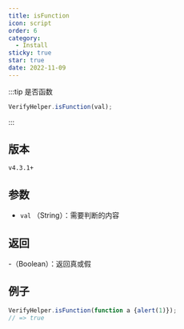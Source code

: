 ```yaml
---
title: isFunction
icon: script
order: 6
category:
  - Install
sticky: true
star: true
date: 2022-11-09
---
```


:::tip 是否函数
```js
VerifyHelper.isFunction(val);
```
:::

## 版本

`v4.3.1+`

## 参数

- `val` （String）：需要判断的内容

## 返回

-（Boolean）：返回真或假

## 例子

```js
VerifyHelper.isFunction(function a {alert(1)});
// => true
```
